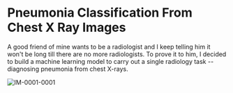 # Pneumonia Classification From Chest X Ray Images

A good friend of mine wants to be a radiologist and I keep telling him it won't be long till there are no more radiologists.
To prove it to him, I decided to build a machine learning model to carry out a single radiology task -- diagnosing pneumonia from chest X-rays.

![IM-0001-0001](https://github.com/user-attachments/assets/ac9ee940-6a8f-4b40-8228-f3d9e12ff476)
